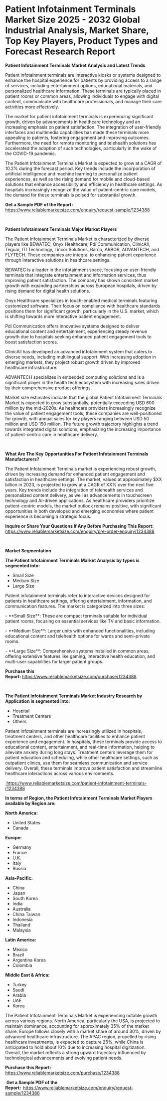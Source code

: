 <p><h1>Patient Infotainment Terminals Market Size 2025 - 2032 Global Industrial Analysis, Market Share, Top Key Players, Product Types and Forecast Research Report</h1></p><p><strong>Patient Infotainment Terminals Market Analysis and Latest Trends</strong></p>
<p><p>Patient infotainment terminals are interactive kiosks or systems designed to enhance the hospital experience for patients by providing access to a range of services, including entertainment options, educational materials, and personalized healthcare information. These terminals are typically placed in patient rooms or common areas, allowing individuals to engage with digital content, communicate with healthcare professionals, and manage their care activities more effectively.</p><p>The market for patient infotainment terminals is experiencing significant growth, driven by advancements in healthcare technology and an increasing emphasis on patient satisfaction. The integration of user-friendly interfaces and multimedia capabilities has made these terminals more appealing to patients, fostering engagement and improving outcomes. Furthermore, the need for remote monitoring and telehealth solutions has accelerated the adoption of such technologies, particularly in the wake of the COVID-19 pandemic.</p><p>The Patient Infotainment Terminals Market is expected to grow at a CAGR of 10.2% during the forecast period. Key trends include the incorporation of artificial intelligence and machine learning to personalize patient experiences, as well as the rising demand for mobile and cloud-based solutions that enhance accessibility and efficiency in healthcare settings. As hospitals increasingly recognize the value of patient-centric care models, the demand for these terminals is poised for substantial growth.</p></p>
<p><strong>Get a Sample PDF of the Report:&nbsp;</strong> <a href="https://www.reliablemarketsize.com/enquiry/request-sample/1234388?utm_campaign=3584&utm_medium=2&utm_source=Github&utm_content=ia&utm_term=19042025&utm_id=patient-infotainment-terminals">https://www.reliablemarketsize.com/enquiry/request-sample/1234388</a></p>
<p>&nbsp;</p>
<p><strong>Patient Infotainment Terminals Major Market Players</strong></p>
<p><p>The Patient Infotainment Terminals Market is characterized by diverse players like BEWATEC, Onyx Healthcare, Pdi Communication, ClinicAll, Teguar, ITI Technology, Lincor Solutions, Barco, ARBOR, ADVANTECH, and FLYTECH. These companies are integral to enhancing patient experience through interactive solutions in healthcare settings.</p><p>BEWATEC is a leader in the infotainment space, focusing on user-friendly terminals that integrate entertainment and information services, thus improving patient satisfaction. The company has shown consistent market growth with expanding partnerships across European hospitals, driven by rising demand for digital health solutions. </p><p>Onyx Healthcare specializes in touch-enabled medical terminals featuring customized software. Their focus on compliance with healthcare standards positions them for significant growth, particularly in the U.S. market, which is shifting towards more interactive patient engagement.</p><p>Pdi Communication offers innovative systems designed to deliver educational content and entertainment, experiencing steady revenue growth due to hospitals seeking enhanced patient engagement tools to boost satisfaction scores.</p><p>ClinicAll has developed an advanced infotainment system that caters to diverse needs, including multilingual support. With increasing adoption in emerging markets, they project robust growth driven by improved healthcare infrastructure.</p><p>ADVANTECH specializes in embedded computing solutions and is a significant player in the health tech ecosystem with increasing sales driven by their comprehensive product offerings.</p><p>Market size estimates indicate that the global Patient Infotainment Terminals Market is expected to grow substantially, potentially exceeding USD 600 million by the mid-2020s. As healthcare providers increasingly recognize the value of patient engagement tools, these companies are well-positioned for growth, with annual sales for key players ranging between USD 50 million and USD 150 million. The future growth trajectory highlights a trend towards integrated digital solutions, emphasizing the increasing importance of patient-centric care in healthcare delivery.</p></p>
<p>&nbsp;</p>
<p><strong>What Are The Key Opportunities For Patient Infotainment Terminals Manufacturers?</strong></p>
<p><p>The Patient Infotainment Terminals market is experiencing robust growth, driven by increasing demand for enhanced patient engagement and satisfaction in healthcare settings. The market, valued at approximately $XX billion in 2023, is projected to grow at a CAGR of XX% over the next five years. Key trends include the integration of telehealth services and personalized content delivery, as well as advancements in touchscreen technology and AI-driven applications. As healthcare providers prioritize patient-centric models, the market outlook remains positive, with significant opportunities in both developed and emerging economies where patient experience is becoming a strategic focus.</p></p>
<p><strong>Inquire or Share Your Questions If Any Before Purchasing This Report:</strong> <a href="https://www.reliablemarketsize.com/enquiry/pre-order-enquiry/1234388?utm_campaign=3584&utm_medium=2&utm_source=Github&utm_content=ia&utm_term=19042025&utm_id=patient-infotainment-terminals">https://www.reliablemarketsize.com/enquiry/pre-order-enquiry/1234388</a></p>
<p>&nbsp;</p>
<p><strong>Market Segmentation</strong></p>
<p><strong>The Patient Infotainment Terminals Market Analysis by types is segmented into:</strong></p>
<p><ul><li>Small Size</li><li>Medium Size</li><li>Large Size</li></ul></p>
<p><p>Patient infotainment terminals refer to interactive devices designed for patients in healthcare settings, offering entertainment, information, and communication features. The market is categorized into three sizes: </p><p>- **Small Size**: These are compact terminals suitable for individual patient rooms, focusing on essential services like TV and basic information. </p><p>- **Medium Size**: Larger units with enhanced functionalities, including educational content and telehealth options for wards and semi-private rooms.</p><p>- **Large Size**: Comprehensive systems installed in common areas, offering extensive features like gaming, interactive health education, and multi-user capabilities for larger patient groups.</p></p>
<p><strong>Purchase this Report:&nbsp;</strong><a href="https://www.reliablemarketsize.com/purchase/1234388?utm_campaign=3584&utm_medium=2&utm_source=Github&utm_content=ia&utm_term=19042025&utm_id=patient-infotainment-terminals">https://www.reliablemarketsize.com/purchase/1234388</a></p>
<p>&nbsp;</p>
<p><strong>The Patient Infotainment Terminals Market Industry Research by Application is segmented into:</strong></p>
<p><ul><li>Hospital</li><li>Treatment Centers</li><li>Others</li></ul></p>
<p><p>Patient infotainment terminals are increasingly utilized in hospitals, treatment centers, and other healthcare facilities to enhance patient experience and engagement. In hospitals, these terminals provide access to educational content, entertainment, and real-time information, helping to alleviate anxiety during long stays. Treatment centers leverage them for patient education and scheduling, while other healthcare settings, such as outpatient clinics, use them for seamless communication and service delivery. Overall, these terminals improve patient satisfaction and streamline healthcare interactions across various environments.</p></p>
<p><a href="https://www.reliablemarketsize.com/patient-infotainment-terminals-r1234388?utm_campaign=3584&utm_medium=2&utm_source=Github&utm_content=ia&utm_term=19042025&utm_id=patient-infotainment-terminals">&nbsp;https://www.reliablemarketsize.com/patient-infotainment-terminals-r1234388</a></p>
<p><strong>In terms of Region, the Patient Infotainment Terminals Market Players available by Region are:</strong></p>
<p>
    <p> <strong> North America: </strong>
        <ul>
            <li>United States</li>
            <li>Canada</li>
        </ul>
        </p> 
    <p> <strong> Europe: </strong>
        <ul>
            <li>Germany</li>
            <li>France</li>
            <li>U.K.</li>
            <li>Italy</li>
            <li>Russia</li>
        </ul>
        </p> 
    <p> <strong> Asia-Pacific: </strong>
        <ul>
            <li>China</li>
            <li>Japan</li>
            <li>South Korea</li>
            <li>India</li>
            <li>Australia</li>
            <li>China Taiwan</li>
            <li>Indonesia</li>
            <li>Thailand</li>
            <li>Malaysia</li>
        </ul>
        </p> 
    <p> <strong> Latin America: </strong>
        <ul>
            <li>Mexico</li>
            <li>Brazil</li>
            <li>Argentina Korea</li>
            <li>Colombia</li>
        </ul>
        </p> 
    <p> <strong> Middle East & Africa: </strong>
        <ul>
            <li>Turkey</li>
            <li>Saudi</li>
            <li>Arabia</li>
            <li>UAE</li>
            <li>Korea</li>
        </ul>
    </p>
    </p>
<p><p>The Patient Infotainment Terminals Market is experiencing notable growth across various regions. North America, particularly the USA, is projected to maintain dominance, accounting for approximately 35% of the market share. Europe follows closely with a market share of around 30%, driven by advanced healthcare infrastructure. The APAC region, propelled by rising healthcare investments, is expected to capture 25%, while China is anticipated to hold about 10% due to increasing hospital digitization. Overall, the market reflects a strong upward trajectory influenced by technological advancements and evolving patient needs.</p></p>
<p><strong>Purchase this Report: </strong><a href="https://www.reliablemarketsize.com/purchase/1234388?utm_campaign=3584&utm_medium=2&utm_source=Github&utm_content=ia&utm_term=19042025&utm_id=patient-infotainment-terminals">https://www.reliablemarketsize.com/purchase/1234388</a></p>
<p>&nbsp;<strong>Get a Sample PDF of the Report:&nbsp;&nbsp;</strong><a href="https://www.reliablemarketsize.com/enquiry/request-sample/1234388?utm_campaign=3584&utm_medium=2&utm_source=Github&utm_content=ia&utm_term=19042025&utm_id=patient-infotainment-terminals">https://www.reliablemarketsize.com/enquiry/request-sample/1234388</a></p>
<p><strong></strong></p>
<p><p></p><p></p><p></p></p>